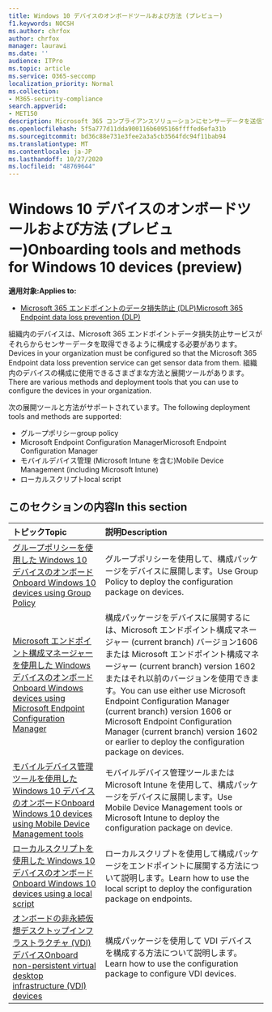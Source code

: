 ```yaml
---
title: Windows 10 デバイスのオンボードツールおよび方法 (プレビュー)
f1.keywords: NOCSH
ms.author: chrfox
author: chrfox
manager: laurawi
ms.date: ''
audience: ITPro
ms.topic: article
ms.service: O365-seccomp
localization_priority: Normal
ms.collection:
- M365-security-compliance
search.appverid:
- MET150
description: Microsoft 365 コンプライアンスソリューションにセンサーデータを送信できるように、Windows 10 デバイスをオンボードにします。
ms.openlocfilehash: 5f5a777d11dda900116b6095166ffffed6efa31b
ms.sourcegitcommit: bd36c88e731e3fee2a3a5cb3564fdc94f11bab94
ms.translationtype: MT
ms.contentlocale: ja-JP
ms.lasthandoff: 10/27/2020
ms.locfileid: "48769644"
---
```

# <a name="onboarding-tools-and-methods-for-windows-10-devices-preview"></a><span data-ttu-id="eb246-103">Windows 10 デバイスのオンボードツールおよび方法 (プレビュー)</span><span class="sxs-lookup"><span data-stu-id="eb246-103">Onboarding tools and methods for Windows 10 devices (preview)</span></span>

<span data-ttu-id="eb246-104">**適用対象:**</span><span class="sxs-lookup"><span data-stu-id="eb246-104">**Applies to:**</span></span>
- [<span data-ttu-id="eb246-105">Microsoft 365 エンドポイントのデータ損失防止 (DLP)</span><span class="sxs-lookup"><span data-stu-id="eb246-105">Microsoft 365 Endpoint data loss prevention (DLP)</span></span>](/microsoft-365/compliance/endpoint-dlp-learn-about)

<span data-ttu-id="eb246-106">組織内のデバイスは、Microsoft 365 エンドポイントデータ損失防止サービスがそれらからセンサーデータを取得できるように構成する必要があります。</span><span class="sxs-lookup"><span data-stu-id="eb246-106">Devices in your organization must be configured so that the Microsoft 365 Endpoint data loss prevention service can get sensor data from them.</span></span> <span data-ttu-id="eb246-107">組織内のデバイスの構成に使用できるさまざまな方法と展開ツールがあります。</span><span class="sxs-lookup"><span data-stu-id="eb246-107">There are various methods and deployment tools that you can use to configure the devices in your organization.</span></span>

<span data-ttu-id="eb246-108">次の展開ツールと方法がサポートされています。</span><span class="sxs-lookup"><span data-stu-id="eb246-108">The following deployment tools and methods are supported:</span></span>

- <span data-ttu-id="eb246-109">グループポリシー</span><span class="sxs-lookup"><span data-stu-id="eb246-109">group policy</span></span>
- <span data-ttu-id="eb246-110">Microsoft Endpoint Configuration Manager</span><span class="sxs-lookup"><span data-stu-id="eb246-110">Microsoft Endpoint Configuration Manager</span></span>
- <span data-ttu-id="eb246-111">モバイルデバイス管理 (Microsoft Intune を含む)</span><span class="sxs-lookup"><span data-stu-id="eb246-111">Mobile Device Management (including Microsoft Intune)</span></span>
- <span data-ttu-id="eb246-112">ローカルスクリプト</span><span class="sxs-lookup"><span data-stu-id="eb246-112">local script</span></span>

## <a name="in-this-section"></a><span data-ttu-id="eb246-113">このセクションの内容</span><span class="sxs-lookup"><span data-stu-id="eb246-113">In this section</span></span>
<span data-ttu-id="eb246-114">トピック</span><span class="sxs-lookup"><span data-stu-id="eb246-114">Topic</span></span> | <span data-ttu-id="eb246-115">説明</span><span class="sxs-lookup"><span data-stu-id="eb246-115">Description</span></span>
:---|:---
[<span data-ttu-id="eb246-116">グループポリシーを使用した Windows 10 デバイスのオンボード</span><span class="sxs-lookup"><span data-stu-id="eb246-116">Onboard Windows 10 devices using Group Policy</span></span>](dlp-configure-endpoints-gp.md) | <span data-ttu-id="eb246-117">グループポリシーを使用して、構成パッケージをデバイスに展開します。</span><span class="sxs-lookup"><span data-stu-id="eb246-117">Use Group Policy to deploy the configuration package on devices.</span></span>
[<span data-ttu-id="eb246-118">Microsoft エンドポイント構成マネージャーを使用した Windows デバイスのオンボード</span><span class="sxs-lookup"><span data-stu-id="eb246-118">Onboard Windows devices using Microsoft Endpoint Configuration Manager</span></span>](dlp-configure-endpoints-sccm.md) | <span data-ttu-id="eb246-119">構成パッケージをデバイスに展開するには、Microsoft エンドポイント構成マネージャー (current branch) バージョン1606または Microsoft エンドポイント構成マネージャー (current branch) version 1602 またはそれ以前のバージョンを使用できます。</span><span class="sxs-lookup"><span data-stu-id="eb246-119">You can use either use Microsoft Endpoint Configuration Manager (current branch) version 1606 or Microsoft Endpoint Configuration Manager (current branch) version 1602 or earlier to deploy the configuration package on devices.</span></span>
[<span data-ttu-id="eb246-120">モバイルデバイス管理ツールを使用した Windows 10 デバイスのオンボード</span><span class="sxs-lookup"><span data-stu-id="eb246-120">Onboard Windows 10 devices using Mobile Device Management tools</span></span>](dlp-configure-endpoints-mdm.md) | <span data-ttu-id="eb246-121">モバイルデバイス管理ツールまたは Microsoft Intune を使用して、構成パッケージをデバイスに展開します。</span><span class="sxs-lookup"><span data-stu-id="eb246-121">Use Mobile Device Management tools or Microsoft Intune to deploy the configuration package on device.</span></span>
[<span data-ttu-id="eb246-122">ローカルスクリプトを使用した Windows 10 デバイスのオンボード</span><span class="sxs-lookup"><span data-stu-id="eb246-122">Onboard Windows 10 devices using a local script</span></span>](dlp-configure-endpoints-script.md) | <span data-ttu-id="eb246-123">ローカルスクリプトを使用して構成パッケージをエンドポイントに展開する方法について説明します。</span><span class="sxs-lookup"><span data-stu-id="eb246-123">Learn how to use the local script to deploy the configuration package on endpoints.</span></span>
[<span data-ttu-id="eb246-124">オンボードの非永続仮想デスクトップインフラストラクチャ (VDI) デバイス</span><span class="sxs-lookup"><span data-stu-id="eb246-124">Onboard non-persistent virtual desktop infrastructure (VDI) devices</span></span>](dlp-configure-endpoints-vdi.md) | <span data-ttu-id="eb246-125">構成パッケージを使用して VDI デバイスを構成する方法について説明します。</span><span class="sxs-lookup"><span data-stu-id="eb246-125">Learn how to use the configuration package to configure VDI devices.</span></span>
